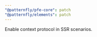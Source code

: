 ```yaml
---
"@patternfly/pfe-core": patch
"@patternfly/elements": patch
---
```

Enable context protocol in SSR scenarios.
